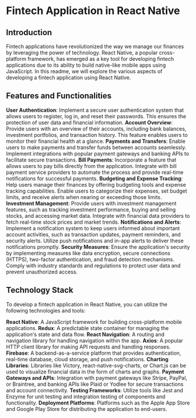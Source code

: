 # Fintech Application in React Native

## Introduction

Fintech applications have revolutionized the way we manage our finances by leveraging the power of technology. React Native, a popular cross-platform framework, has emerged as a key tool for developing fintech applications due to its ability to build native-like mobile apps using JavaScript. In this readme, we will explore the various aspects of developing a fintech application using React Native.

## Features and Functionalities

**User Authentication**: Implement a secure user authentication system that allows users to register, log in, and reset their passwords. This ensures the protection of user data and financial information.
**Account Overview**: Provide users with an overview of their accounts, including bank balances, investment portfolios, and transaction history. This feature enables users to monitor their financial health at a glance.
**Payments and Transfers**: Enable users to make payments and transfer funds between accounts seamlessly. Implement integrations with popular payment gateways and banking APIs to facilitate secure transactions.
**Bill Payments**: Incorporate a feature that allows users to pay bills directly from the application. Integrate with bill payment service providers to automate the process and provide real-time notifications for successful payments.
**Budgeting and Expense Tracking**: Help users manage their finances by offering budgeting tools and expense tracking capabilities. Enable users to categorize their expenses, set budget limits, and receive alerts when nearing or exceeding those limits.
**Investment Management**: Provide users with investment management features, such as tracking investment performance, buying and selling stocks, and accessing market data. Integrate with financial data providers to fetch real-time stock prices and market trends.
**Notifications and Alerts**: Implement a notification system to keep users informed about important account activities, such as transaction updates, payment reminders, and security alerts. Utilize push notifications and in-app alerts to deliver these notifications promptly.
**Security Measures**: Ensure the application's security by implementing measures like data encryption, secure connections (HTTPS), two-factor authentication, and fraud detection mechanisms. Comply with industry standards and regulations to protect user data and prevent unauthorized access.

## Technology Stack

To develop a fintech application in React Native, you can utilize the following technologies and tools:

**React Native**: A JavaScript framework for building cross-platform mobile applications.
**Redux**: A predictable state container for managing the application's state and data flow.
**React Navigation**: A routing and navigation library for handling navigation within the app.
**Axios**: A popular HTTP client library for making API requests and handling responses.
**Firebase**: A backend-as-a-service platform that provides authentication, real-time database, cloud storage, and push notifications.
**Charting Libraries**: Libraries like Victory, react-native-svg-charts, or Chart.js can be used to visualize financial data in the form of charts and graphs.
**Payment Gateways and APIs**: Integration with payment gateways like Stripe, PayPal, or Braintree, and banking APIs like Plaid or Yodlee for secure transactions and account connectivity.
**Testing Frameworks**: Utilize tools like Jest and Enzyme for unit testing and integration testing of components and functionality.
**Deployment Platforms**: Platforms such as the Apple App Store and Google Play Store for distributing the application to end-users.
